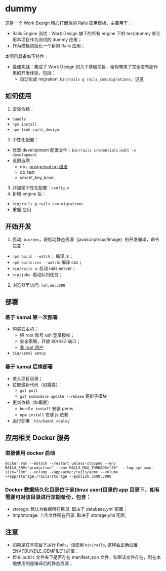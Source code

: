 # dummy

这是一个 Work Design 精心打磨后的 Rails 应用模板，主要用于：
* Rails Engine 测试：Work Design 旗下的所有 engine 下的 test/dummy 都引用本项目作为测试的 dummy 应用；
* 作为模板初始化一个新的 Rails 应用；

本项目具备如下特性：
* 最佳实践：集成了 Work Design 的几个基础项目，给你带来了完全没有副作用的开发体验，包括：
  * 自动生成 migration: `bin/rails g rails_com:migrations`，[详见]()

## 如何使用
1. 安装依赖：
  * `bundle`
  * `npm install`
  * `npm link rails_design`
2. 个性化配置：
  * 修改 development 配置文件：`bin/rails credentials:edit -e development`
  * 设置选项：
    * db，[postgresql url 语法](https://www.postgresql.org/docs/current/libpq-connect.html#LIBPQ-CONNSTRING)
    * db_test
    * secret_key_base
3. 非加密个性化配置：`config.x`    
4. 新增 engine 后：
  * `bin/rails g rails_com:migrations`
  * 重启 应用

## 开始开发
1. 启动: `bin/dev`，将启动静态资源（javascript/css/image）的开发编译，命令包含：
  * `npm build --watch`： 编译 js；
  * `npm build:css --watch`: 编译 css；
  * `bin/rails s`: 启动 rails server；
  * `bin/jobs`: 启动队列任务；
2. 浏览器里访问: `lvh.me:3000`

## 部署

### 基于 kamal 第一次部署
  * 购买云主机；
    * 把 root 账号 ssh 登录授权；
    * 安全策略，开放 80/443 端口；
    * [非 root 用户](https://docs.docker.com/engine/install/linux-postinstall/#manage-docker-as-a-non-root-user)
  * `bin/kamal setup`
  
### 基于 kamal 后续部署
  * 进入项目目录；
  * 拉取最新代码（如需要）：
    * `git pull`
    * `git submodule update --rebase` 更新子模块
  * 更新依赖（如需要）
    * `bundle install` 安装 gems
    * `npm install` 安装 js 依赖
  * 运行部署：`bin/kamal deploy`

## 应用相关 Docker 服务

### 直接使用 docker 启动

```
docker run --detach --restart unless-stopped --env RAILS_ENV="production" --env RAILS_MAX_THREADS="20"  --log-opt max-size="10m" --volume ~/app/acme:/rails/acme --volume ~/app/storage:/rails/storage --publish 3000:3000
```

### Docker 数据持久化目录位于家(linux user)目录的 app 目录下，如有需要可对该目录进行定期备份，包含：
  * storage: 默认为数据所在目录, 取决于 database.yml 配置；
  * tmp/storage: 上传文件所在目录, 取决于 storage.yml 配置;


## 注意
* 如果是在本项目下运行 Rails，请使用 `bin/rails`, 这样会正确设置 ENV['BUNDLE_GEMFILE'] 的值；
* 检查 public 文件夹下是否存在 manifest.json 文件，如果该文件存在，则在本地使用的是编译后的静态资源；
